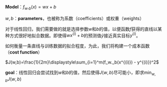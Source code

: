 **Model**：$f_w,_b(x)=wx + b$

$w,b$：**parameters**，也被称为系数（coefficients）或权重（weights）

对于线性回归，我们需要做的就是选择参数$w$和$b$的值，以便函数$f$获得的直线以某种方式很好地拟合数据。即使得$wx^{(i)}+b$的预测值$\hat{y}$接近真实目标$y^{(i)}$。

如何衡量一条直线与训练数据的拟合程度，为此，我们将构建一个成本函数（**cost function**）

$J(w,b)=\frac{1}{2m}\displaystyle\sum_{i=1}^m(f_w._b(x^{(i)}) - y^{(i)})^2$

**goal**：线性回归会尝试找到$w$和$b$的值，然后使得$J(w,b)$尽可能小，即求$\displaystyle\min_{w,b}J(w,b)$